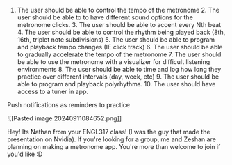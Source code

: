 1. The user should be able to control the tempo of the metronome
		2. The user should be able to to have different sound options for the metronome clicks.
		3. The user should be able to accent every Nth beat
		4. The user should be able to control the rhythm being played back (8th, 16th, triplet note subdivisions)
		5. The user should be able to program and playback tempo changes (IE click track)
		6. The user should be able to gradually accelerate the tempo of the metronome
		7. The user should be able to use the metronome with a visualizer for difficult listening environments
		8. The user should be able to time and log how long they practice over different intervals (day, week, etc)
		9. The user should be able to program and playback polyrhythms.
		10. The user should have access to a tuner in app.

Push notifications as reminders to practice

![[Pasted image 20240911084652.png]]

Hey! Its Nathan from your ENGL317 class! (I was the guy that made the presentation on Nvidia). If you're looking for a group, me and Zeshan are planning on making a metronome app. You're more than welcome to join if you'd like :D